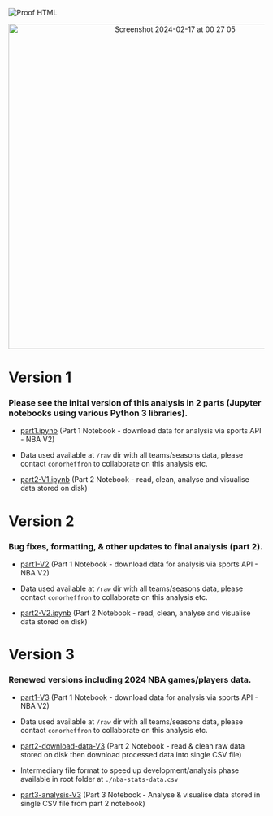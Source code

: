 ![Proof HTML](https://github.com/cph33/nba-stats/actions/workflows/proof-html.yml/badge.svg)

<p align="center">
  <img width="640" alt="Screenshot 2024-02-17 at 00 27 05" src="https://github.com/cph33/nba-stats/assets/8218626/dd2aaff9-f464-4da4-a376-69641e9cdeb4">
</p>

# Version 1 
### Please see the inital version of this analysis in 2 parts (Jupyter notebooks using various Python 3 libraries).

- [part1.ipynb](https://conorheffron.github.io/nba-stats/part1.ipynb) (Part 1 Notebook - download data for analysis via sports API - NBA V2)

- Data used available at `/raw` dir with all teams/seasons data, please contact `conorheffron` to collaborate on this analysis etc.

- [part2-V1.ipynb](https://conorheffron.github.io/nba-stats/part2-V1.html) (Part 2 Notebook - read, clean, analyse and visualise data stored on disk)


# Version 2
### Bug fixes, formatting, & other updates to final analysis (part 2).

- [part1-V2](https://conorheffron.github.io/nba-stats/part1-V2.html) (Part 1 Notebook - download data for analysis via sports API - NBA V2)

- Data used available at `/raw` dir with all teams/seasons data, please contact `conorheffron` to collaborate on this analysis etc.

- [part2-V2.ipynb](https://conorheffron.github.io/nba-stats/part2-V2.html) (Part 2 Notebook - read, clean, analyse and visualise data stored on disk)


# Version 3
### Renewed versions including 2024 NBA games/players data.

- [part1-V3](https://conorheffron.github.io/nba-stats/part1-V3.html) (Part 1 Notebook - download data for analysis via sports API - NBA V2)

- Data used available at `/raw` dir with all teams/seasons data, please contact `conorheffron` to collaborate on this analysis etc.

- [part2-download-data-V3](https://conorheffron.github.io/nba-stats/part2-download-data-V3.html) (Part 2 Notebook - read & clean raw data stored on disk then download processed data into single CSV file)

- Intermediary file format to speed up development/analysis phase available in root folder at `./nba-stats-data.csv`

- [part3-analysis-V3](https://conorheffron.github.io/nba-stats/part3-analysis-V3.html) (Part 3 Notebook - Analyse & visualise data stored in single CSV file from part 2 notebook)
